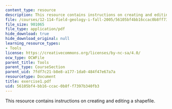 ```yaml
---
content_type: resource
description: This resource contains instructions on creating and editing a shapefile.
file: /courses/12-114-field-geology-i-fall-2005/56105bf4bb16ccac0b8ff7397b340fb3_exercise1.pdf
file_size: 901065
file_type: application/pdf
hide_download: true
hide_download_original: null
learning_resource_types:
- Tools
license: https://creativecommons.org/licenses/by-nc-sa/4.0/
ocw_type: OCWFile
parent_title: Tools
parent_type: CourseSection
parent_uid: 7fdf7c21-b8e8-a177-1da0-484f47e67a7a
resourcetype: Document
title: exercise1.pdf
uid: 56105bf4-bb16-ccac-0b8f-f7397b340fb3
---
```

This resource contains instructions on creating and editing a shapefile.